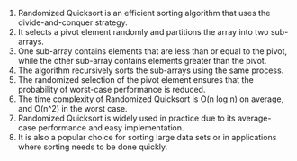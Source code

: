 

1. Randomized Quicksort is an efficient sorting algorithm that uses the divide-and-conquer strategy.
2. It selects a pivot element randomly and partitions the array into two sub-arrays.
3. One sub-array contains elements that are less than or equal to the pivot, while the other sub-array contains elements greater than the pivot.
4. The algorithm recursively sorts the sub-arrays using the same process.
5. The randomized selection of the pivot element ensures that the probability of worst-case performance is reduced.
6. The time complexity of Randomized Quicksort is O(n log n) on average, and O(n^2) in the worst case.
7. Randomized Quicksort is widely used in practice due to its average-case performance and easy implementation.
8. It is also a popular choice for sorting large data sets or in applications where sorting needs to be done quickly.